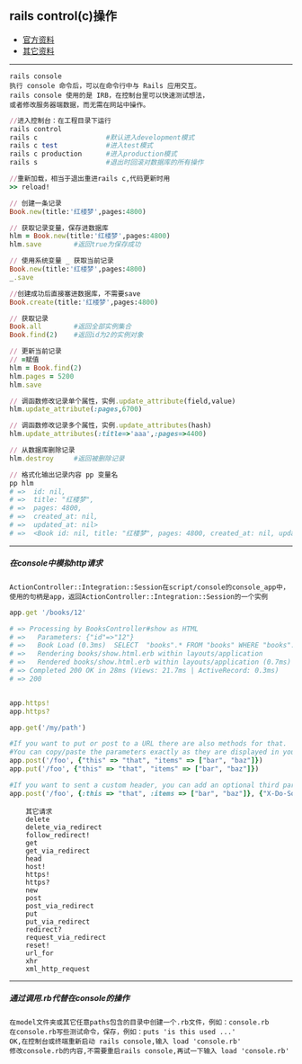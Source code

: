 ## rails control(c)操作

* [官方资料](https://ruby-china.github.io/rails-guides/command_line.html#rails-console)
* [其它资料](https://www.cnblogs.com/Tommy-Yu/p/4141122.html)
---
    rails console
    执行 console 命令后，可以在命令行中与 Rails 应用交互。
    rails console 使用的是 IRB，在控制台里可以快速测试想法，
    或者修改服务器端数据，而无需在网站中操作。

```ruby
//进入控制台：在工程目录下运行
rails control           
rails c                 #默认进入development模式
rails c test            #进入test模式
rails c production      #进入production模式
rails s                 #退出时回滚对数据库的所有操作

//重新加载，相当于退出重进rails c,代码更新时用
>> reload!

// 创建一条记录
Book.new(title:'红楼梦',pages:4800)

// 获取记录变量，保存进数据库
hlm = Book.new(title:'红楼梦',pages:4800)
hlm.save        #返回true为保存成功

// 使用系统变量 _ 获取当前记录
Book.new(title:'红楼梦',pages:4800)
_.save

//创建成功后直接塞进数据库，不需要save
Book.create(title:'红楼梦',pages:4800)

// 获取记录
Book.all        #返回全部实例集合
Book.find(2)    #返回id为2的实例对象

// 更新当前记录
// =赋值
hlm = Book.find(2)
hlm.pages = 5200
hlm.save

// 调函数修改记录单个属性，实例.update_attribute(field,value)
hlm.update_attribute(:pages,6700)

// 调函数修改记录多个属性，实例.update_attributes(hash)
hlm.update_attributes(:title=>'aaa',:pages=>4400)

// 从数据库删除记录
hlm.destroy     #返回被删除记录

// 格式化输出记录内容 pp 变量名
pp hlm
# =>  id: nil,
# =>  title: "红楼梦",
# =>  pages: 4800,
# =>  created_at: nil,
# =>  updated_at: nil>
# =>  <Book id: nil, title: "红楼梦", pages: 4800, created_at: nil, updated_at: nil> 
```

---
##### 在console中模拟http请求
    ActionController::Integration::Session在script/console的console_app中，
    使用的句柄是app，返回ActionController::Integration::Session的一个实例
```ruby
app.get '/books/12'

# => Processing by BooksController#show as HTML
# =>   Parameters: {"id"=>"12"}
# =>   Book Load (0.3ms)  SELECT  "books".* FROM "books" WHERE "books"."id" = ? LIMIT ?  [["id", 12 ["LIMIT", 1]]
# =>   Rendering books/show.html.erb within layouts/application
# =>   Rendered books/show.html.erb within layouts/application (0.7ms)
# => Completed 200 OK in 28ms (Views: 21.7ms | ActiveRecord: 0.3ms)
# => 200


app.https!  
app.https?

app.get('/my/path')  

#If you want to put or post to a URL there are also methods for that. 
#You can copy/paste the parameters exactly as they are displayed in your Rails production log:  
app.post('/foo', {"this" => "that", "items" => ["bar", "baz"]})  
app.put('/foo', {"this" => "that", "items" => ["bar", "baz"]})  

#If you want to sent a custom header, you can add an optional third parameter:  
app.post('/foo', {:this => "that", :items => ["bar", "baz"]}, {"X-Do-Something" => "yes"}) 
```
```
    其它请求
    delete
    delete_via_redirect
    follow_redirect!
    get
    get_via_redirect
    head
    host!
    https!
    https?
    new
    post
    post_via_redirect
    put
    put_via_redirect
    redirect?
    request_via_redirect
    reset!
    url_for
    xhr
    xml_http_request
```


---
##### 通过调用.rb代替在console的操作

    在model文件夹或其它任意paths包含的目录中创建一个.rb文件，例如：console.rb
    在console.rb写些测试命令，保存，例如：puts 'is this used ...'
    OK,在控制台或终端重新启动 rails console,输入 load 'console.rb'
    修改console.rb的内容,不需要重启rails console,再试一下输入 load 'console.rb'
    
    
    

